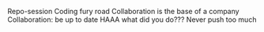 Repo-session
 Coding fury road
 Collaboration is the base of a company
 Collaboration: be up to date
 HAAA what did you do???
 Never push too much
